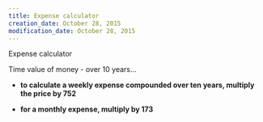 ```yaml
---
title: Expense calculator
creation_date: October 28, 2015
modification_date: October 28, 2015
---
```



Expense calculator 

Time value of money - over 10 years...

* **to calculate a weekly expense compounded over ten years, multiply the price by 752**

* **for a monthly expense, multiply by 173**

